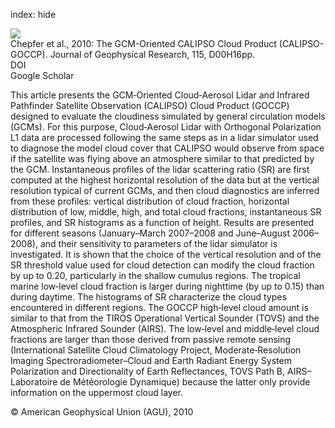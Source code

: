index: hide

<div class="Citation">
    <div class="Citation-thumb CitationThumb-linked"  data-href="https://doi.org/10.1029/2009jd012251">
      <img src="https://static.claimspace.cloud/climate-study-static/refs/thumbs/7/Chepfer_et_al_2010-thumb.png" />
    </div>

  <div class="Citation-body">
    <div class="Citation-text">Chepfer et al., 2010: The GCM-Oriented CALIPSO Cloud Product (CALIPSO-GOCCP). <span class="Article-journal">Journal of Geophysical Research, </span><span class="Article-volume">115, </span>D00H16pp.</div>
    <div class="Citation-links">
      <div class="CitationLink" data-href="https://doi.org/10.1029/2009jd012251">
        <div class="CitationLink-icon CitationLink-Doi"></div>
        <div class="CitationLink-text">DOI</div>
      </div>
      <div class="CitationLink" data-href="https://scholar.google.com/scholar?q=10.1029/2009jd012251">
        <div class="CitationLink-icon CitationLink-Scholar"></div>
        <div class="CitationLink-text">Google Scholar</div>
      </div>
    </div>
  </div>
</div>

This article presents the GCM‐Oriented Cloud‐Aerosol Lidar and Infrared Pathfinder Satellite Observation (CALIPSO) Cloud Product (GOCCP) designed to evaluate the cloudiness simulated by general circulation models (GCMs). For this purpose, Cloud‐Aerosol Lidar with Orthogonal Polarization L1 data are processed following the same steps as in a lidar simulator used to diagnose the model cloud cover that CALIPSO would observe from space if the satellite was flying above an atmosphere similar to that predicted by the GCM. Instantaneous profiles of the lidar scattering ratio (SR) are first computed at the highest horizontal resolution of the data but at the vertical resolution typical of current GCMs, and then cloud diagnostics are inferred from these profiles: vertical distribution of cloud fraction, horizontal distribution of low, middle, high, and total cloud fractions, instantaneous SR profiles, and SR histograms as a function of height. Results are presented for different seasons (January–March 2007–2008 and June–August 2006–2008), and their sensitivity to parameters of the lidar simulator is investigated. It is shown that the choice of the vertical resolution and of the SR threshold value used for cloud detection can modify the cloud fraction by up to 0.20, particularly in the shallow cumulus regions. The tropical marine low‐level cloud fraction is larger during nighttime (by up to 0.15) than during daytime. The histograms of SR characterize the cloud types encountered in different regions. The GOCCP high‐level cloud amount is similar to that from the TIROS Operational Vertical Sounder (TOVS) and the Atmospheric Infrared Sounder (AIRS). The low‐level and middle‐level cloud fractions are larger than those derived from passive remote sensing (International Satellite Cloud Climatology Project, Moderate‐Resolution Imaging Spectroradiometer–Cloud and Earth Radiant Energy System Polarization and Directionality of Earth Reflectances, TOVS Path B, AIRS–Laboratoire de Météorologie Dynamique) because the latter only provide information on the uppermost cloud layer.

<div class="Citation-copy">
&copy; American Geophysical Union (AGU), 2010
</div>